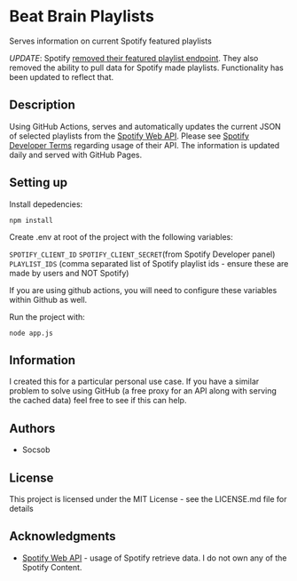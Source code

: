 # Beat Brain Playlists

Serves information on current Spotify featured playlists  

*UPDATE*: Spotify [removed their featured playlist endpoint](https://developer.spotify.com/blog/2024-11-27-changes-to-the-web-api). They also removed the ability to pull data for Spotify made playlists. Functionality has been updated to reflect that.

## Description

Using GitHub Actions, serves and automatically updates the current JSON of selected playlists from the [Spotify Web API](https://developer.spotify.com/documentation/web-api). Please see [Spotify Developer Terms](https://developer.spotify.com/terms) regarding usage of their API. The information is updated daily and served with GitHub Pages.

## Setting up
Install depedencies:

`npm install`

Create .env at root of the project with the following variables:

`SPOTIFY_CLIENT_ID` `SPOTIFY_CLIENT_SECRET`(from Spotify Developer panel)  
`PLAYLIST_IDS` (comma separated list of Spotify playlist ids - ensure these are made by users and NOT Spotify)

If you are using github actions, you will need to configure these variables within Github as well.

Run the project with:

`node app.js`

## Information

I created this for a particular personal use case. If you have a similar problem to solve using GitHub (a free proxy for an API along with serving the cached data) feel free to see if this can help.

## Authors

* Socsob

## License

This project is licensed under the MIT License - see the LICENSE.md file for details

## Acknowledgments

* [Spotify Web API](https://developer.spotify.com/documentation/web-api) - usage of Spotify retrieve data. I do not own any of the Spotify Content.
